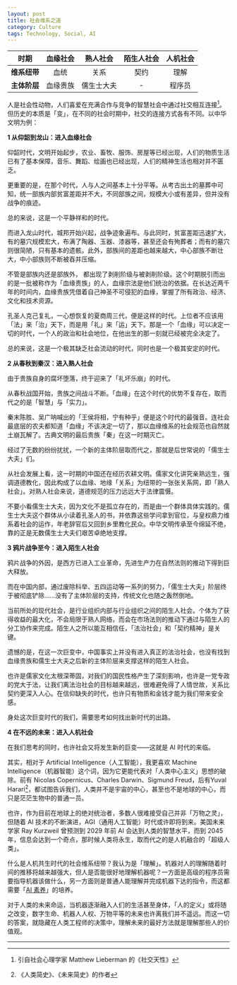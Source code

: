 ```yaml
---
layout: post
title: 社会维系之道
category: Culture
tags: Technology, Social, AI
---
```




|    时期    | 血缘社会 | 熟人社会  | 陌生人社会 | 人机社会 |
| :------: | :--: | :---: | :---: | :--: |
| **维系纽带** |  血统  |  关系   |  契约   |  理解  |
| **主体阶层** | 血缘贵族 | 儒生士大夫 |   -   | 程序员  |



人是社会性动物，人们喜爱在充满合作与竞争的智慧社会中通过社交相互连接[^1]。但历史的本质是「变」，在不同的社会时期中，社交的连接方式各有不同。以中华文明为例：

**1 从仰韶到龙山：进入血缘社会**

仰韶时代，文明开始起步，农业、畜牧、服饰、房屋等已经出现，人们的物质生活已有了基本保障，音乐、舞蹈、绘画也已经出现，人们的精神生活也相对并不匮乏。

更重要的是，在那个时代，人与人之间基本上十分平等。从考古出土的墓葬中可知，统一部族内部贫富差距并不大，不同部族之间，规模大小或有差异，但并没有战争的痕迹。

总的来说，这是一个平静祥和的时代。

而进入龙山时代，城邦开始兴起，战争迹象遍布。与此同时，贫富差距迅速扩大，有的墓穴规模宏大，布满了陶器、玉器、漆器等，甚至还会有殉葬者；而有的墓穴则很简陋，只有基本的遗骸。此外，部族间的差距也越来越大，中心部族不断壮大，中小部族则不断被吞并压缩。

不管是部族内还是部族外， 都出现了剥削阶级与被剥削阶级。这个时期脱引而出的是一批被称作为「血缘贵族」的人，血缘宗法是他们统治的依据。在长达近两千年的时间内，血缘贵族凭借着自己神圣不可侵犯的血缘，掌握了所有政治、经济、文化和技术资源。

孔圣人克己复礼，一心想恢复的夏商周三代，便是这样的时代。上位者不应该用「法」来「治」天下，而是用「礼」来「运」天下。那是一个「血缘」可以决定一切的时代，一个人的政治和社会地位，在他出生的那一刻就已经被完全决定了。

总的来说，这是一个极其缺乏社会流动的时代，同时也是一个极其安定的时代。

**2 从春秋到秦汉：进入熟人社会**

由于贵族自身的腐坏堕落，终于迎来了「礼坏乐崩」的时代。

从春秋战国开始，贵族之间战斗不断。「血缘」在这个时代的优势不复存在，取而代之的是「智慧」与「实力」。

秦末陈胜、吴广呐喊出的「王侯将相，宁有种乎」便是这个时代的最强音。连社会最底层的农夫都知道「血缘」不该决定一切了，那以血缘维系的社会规范也自然就土崩瓦解了。古典文明的最后贵族「秦」在这一时期灭亡。

经过了无数的纷纷扰扰，一个新的主体阶层取而代之，那就是后世常说的「儒生士大夫」们。

从社会发展上看，这一时期的中国还在经历农耕文明。儒家文化讲究亲熟远生，强调道德教化，因此构成了以血缘、地缘「关系」为纽带的一张张关系网，即「熟人社会」。对熟人社会来说，道德规范的压力远远大于法律震慑。

不要小看儒生士大夫，因为文化不是孤立存在的，而是由一个群体具体实践的。儒生士大夫这个群体从小读着孔圣人的书，并依靠这些学问拿到官位，与皇权鼎力维系着社会的运作，年老辞官后又回到乡里教化民众。中华文明传承至今绵延不绝，靠的正是无数儒生士大夫们艰苦卓绝地支撑。

**3 鸦片战争至今：进入陌生人社会**

鸦片战争的外因，是西方已进入工业革命，先进生产力在自然法则的推动下得到巨大释放。

而在中国内部，通过废除科举、五四运动等一系列的努力，「儒生士大夫」阶层终于被彻底铲除……没有了主体阶层的支持，传统文化也随之轰然倒地。

当前所处的现代社会，是行业组织内部与行业组织之间的陌生人社会。个体为了获得收益的最大化，不会局限于熟人网络，而会在市场法则的推动下通过与陌生人的分工协作来完成。陌生人之所以能互相信任，「法治社会」和「契约精神」是关键。

遗憾的是，在这一次巨变中，中国事实上并没有进入真正的法治社会，也没有找到血缘贵族和儒生士大夫之后新的主体阶层来支撑这样的陌生人社会。

也许是儒家文化太根深蒂固，对我们的国民性格产生了深刻影响，也许是一党专政的党大于法，让我们离法治社会的目标越来越远，很难避免得了人情世故，关系比契约更深入人心。在信仰缺失的时代，也许只有物质和金钱才能为我们带来安全感。

身处这次巨变时代的我们，需要思考如何找出新时代的出路。

**4 在不远的未来：进入人机社会**

在我们思考的同时，也许社会又将发生新的巨变——这就是 AI 时代的来临。

其实，相对于 Artificial Intelligence（人工智能），我更喜欢 Machine Intelligence（机器智能）这个词，因为它更能代表对「人类中心主义」思想的破除。前有 Nicolas Copernicus、Charles Darwin、Sigmund Freud，后有Yuval Harari[^2]，都试图告诉我们，人类并不是宇宙的中心，甚至也不是地球的中心，而只是茫茫生物中的普通一员。

也许，作为目前在地球上的绝对统治者，多数人很难接受自己并非「万物之灵」，但随着 AI 技术的不断演进，AGI（通用人工智能）时代或许即将到来。美国未来学家 Ray Kurzweil 曾预测到 2029 年前 AI 会达到人类的智慧水平，而到 2045 年，信息会达到一个奇点，那时候人类将永生，取而代之的是人机融合的「超级人类」。

什么是人机共生时代的社会维系纽带？我认为是「理解」。机器对人的理解随着时间的推移将越来越强大，但人是否能很好地理解机器呢？一方面是高级的程序员需要指导机器该做什么，另一方面则是普通人能理解并完成机器下达的指令，而这都需要「[AI 素养](https://fangfrancis.github.io/culture/2017/08/08/literacy/)」的培养。

对于人类的未来命运，当机器逐渐融入人们的生活甚至身体，「人的定义」或将随之改变，数字生命、机器人人权、万物平等的未来也许离我们并不遥远。而这一切的答案，就隐藏在人类工程师的决策中，理解未来的最好方法就是理解那些人的价值观。



---

[^1]: 引自社会心理学家 Matthew Lieberman 的《社交天性》
[^2]: 《人类简史》、《未来简史》的作者